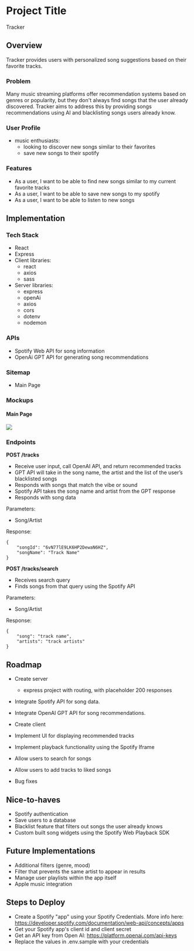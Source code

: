 # Project Title
Tracker

## Overview

Tracker provides users with personalized song suggestions based on their favorite tracks.

### Problem

Many music streaming platforms offer recommendation systems based on genres or popularity, but they don't always find songs that the user
already discovered. Tracker aims to address this by providing songs recommendations using AI and blacklisting songs users already know.

### User Profile

- music enthusiasts:
    - looking to discover new songs similar to their favorites
    - save new songs to their spotify

### Features

- As a user, I want to be able to find new songs similar to my current favorite tracks
- As a user, I want to be able to save new songs to my spotify
- As a user, I want to be able to listen to new songs 

## Implementation

### Tech Stack

- React
- Express
- Client libraries: 
    - react
    - axios
    - sass
- Server libraries:
    - express
    - openAi
    - axios
    - cors
    - dotenv
    - nodemon


### APIs

- Spotify Web API for song information
- OpenAi GPT API for generating song recommendations 

### Sitemap

- Main Page

### Mockups

#### Main Page
![](readMeImages/home.jpg)

### Endpoints

**POST /tracks**

- Receive user input, call OpenAI API, and return recommended tracks
- GPT API will take in the song name, the artist and the list of the user’s blacklisted songs
- Responds with songs that match the vibe or sound
- Spotify API takes the song name and artist from the GPT response
- Responds with song data


Parameters:
- Song/Artist

Response:
```
{
    "songId": "6vN77lE9LK6HP2DewaN6HZ",
    "songName": "Track Name"
}
```

**POST /tracks/search**

- Receives search query
- Finds songs from that query using the Spotify API

Parameters:
- Song/Artist

Response:
```
{
    "song": "track name",
    "artists": "track artists"
}
```

## Roadmap

- Create server
    - express project with routing, with placeholder 200 responses

- Integrate Spotify API for song data.

- Integrate OpenAI GPT API for song recommendations.

- Create client

- Implement UI for displaying recommended tracks

- Implement playback functionality using the Spotify Iframe

- Allow users to search for songs

- Allow users to add tracks to liked songs

- Bug fixes

## Nice-to-haves

- Spotify authentication
- Save users to a database
- Blacklist feature that filters out songs the user already knows
- Custom built song widgets using the Spotify Web Playback SDK

## Future Implementations

- Additional filters (genre, mood)
- Filter that prevents the same artist to appear in results
- Manage user playlists within the app itself
- Apple music integration

## Steps to Deploy
- Create a Spotify "app" using your Spotify Credentials. More info here: https://developer.spotify.com/documentation/web-api/concepts/apps
- Get your Spotify app's client id and client secret
- Get an API key from Open AI: https://platform.openai.com/api-keys
- Replace the values in .env.sample with your credentials